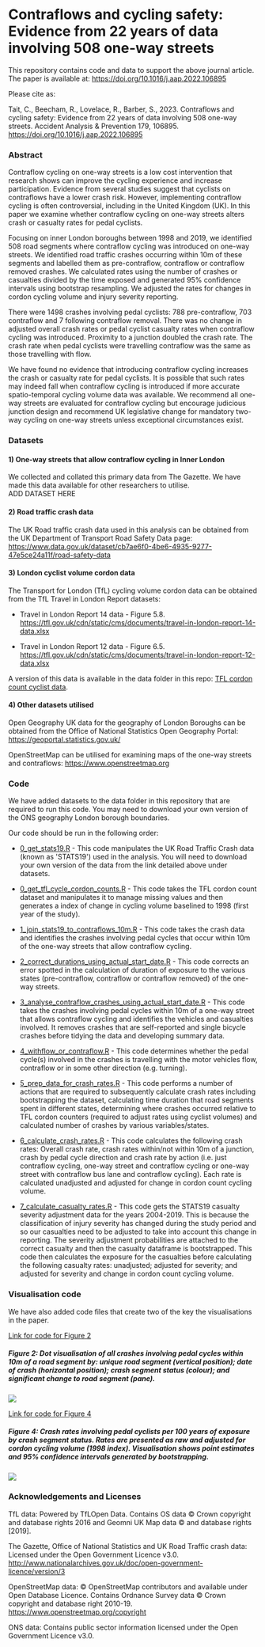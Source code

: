 # Contraflows and cycling safety: Evidence from 22 years of data involving 508 one-way streets  

This repository contains code and data to support the above journal article. The paper is available at: https://doi.org/10.1016/j.aap.2022.106895 

Please cite as:   

Tait, C., Beecham, R., Lovelace, R., Barber, S., 2023. Contraflows and cycling safety: Evidence from 22 years of data involving 508 one-way streets. Accident Analysis & Prevention 179, 106895. https://doi.org/10.1016/j.aap.2022.106895



### Abstract  

Contraflow cycling on one-way streets is a low cost intervention that research shows can
improve the cycling experience and increase participation. Evidence from several studies
suggest that cyclists on contraflows have a lower crash risk. However, implementing contraflow
cycling is often controversial, including in the United Kingdom (UK). In this paper we examine
whether contraflow cycling on one-way streets alters crash or casualty rates for pedal cyclists.  

Focusing on inner London boroughs between 1998 and 2019, we identified 508 road segments
where contraflow cycling was introduced on one-way streets. We identified road traffic crashes
occurring within 10m of these segments and labelled them as pre-contraflow, contraflow or
contraflow removed crashes. We calculated rates using the number of crashes or casualties
divided by the time exposed and generated 95% confidence intervals using bootstrap
resampling. We adjusted the rates for changes in cordon cycling volume and injury severity
reporting.  

There were 1498 crashes involving pedal cyclists: 788 pre-contraflow, 703 contraflow and 7
following contraflow removal. There was no change in adjusted overall crash rates or pedal
cyclist casualty rates when contraflow cycling was introduced. Proximity to a junction doubled
the crash rate. The crash rate when pedal cyclists were travelling contraflow was the same as
those travelling with flow.  

We have found no evidence that introducing contraflow cycling increases the crash or casualty
rate for pedal cyclists. It is possible that such rates may indeed fall when contraflow cycling is
introduced if more accurate spatio-temporal cycling volume data was available. We recommend
all one-way streets are evaluated for contraflow cycling but encourage judicious junction design and recommend UK legislative change for mandatory two-way cycling on one-way streets unless exceptional circumstances exist.

### Datasets  

#### 1) One-way streets that allow contraflow cycling in Inner London
We collected and collated this primary data from The Gazette. We have made this data available for other researchers to utilise.  
ADD DATASET HERE


#### 2) Road traffic crash data
The UK Road traffic crash data used in this analysis can be obtained from the UK Department of Transport Road Safety Data page:
https://www.data.gov.uk/dataset/cb7ae6f0-4be6-4935-9277-47e5ce24a11f/road-safety-data  


#### 3) London cyclist volume cordon data
The Transport for London (TfL) cycling volume cordon data can be obtained from the TfL Travel in London Report datasets:  

- Travel in London Report 14 data - Figure 5.8.  https://tfl.gov.uk/cdn/static/cms/documents/travel-in-london-report-14-data.xlsx  

- Travel in London Report 12 data - Figure 6.5. https://tfl.gov.uk/cdn/static/cms/documents/travel-in-london-report-12-data.xlsx

A version of this data is available in the data folder in this repo: [TFL cordon count cyclist data](data/TFL_Cordon_data_1976_2020.csv).   

  

#### 4) Other datasets utilised
Open Geography UK data for the geography of London Boroughs can be obtained from the Office of National Statistics Open Geography Portal:
https://geoportal.statistics.gov.uk/

OpenStreetMap can be utilised for examining maps of the one-way streets and contraflows:
https://www.openstreetmap.org  



### Code
  
We have added datasets to the data folder in this repository that are required to run this code. You may need to download your own version of the ONS geography London borough boundaries.

Our code should be run in the following order:  

- [0_get_stats19.R](code/0_get_stats19.R) - This code manipulates the UK Road Traffic Crash data (known as 'STATS19') used in the analysis. You will need to download your own version of the data from the link detailed above under datasets.  

- [0_get_tfl_cycle_cordon_counts.R](code/0_get_tfl_cycle_cordon_counts.R) - This code takes the TFL cordon count dataset and manipulates it to manage missing values and then generates a index of change in cycling volume baselined to 1998 (first year of the study).

- [1_join_stats19_to_contraflows_10m.R](code/1_join_stats19_to_contraflows_10m.R) - This code takes the crash data and identifies the crashes involving pedal cycles that occur within 10m of the one-way streets that allow contraflow cycling.  

- [2_correct_durations_using_actual_start_date.R](code/2_correct_durations_using_actual_start_date.R) - This code corrects an error spotted in the calculation of duration of exposure to the various states (pre-contraflow, contraflow or contraflow removed) of the one-way streets.  

- [3_analyse_contraflow_crashes_using_actual_start_date.R](code/3_analyse_contraflow_crashes_using_actual_start_date.R) - This code takes the crashes involving pedal cycles within 10m of a one-way street that allows contraflow cycling and identifies the vehicles and casualties involved. It removes crashes that are self-reported and single bicycle crashes before tidying the data and developing summary data.  

- [4_withflow_or_contraflow.R](code/4_withflow_or_contraflow.R) - This code determines whether the pedal cycle(s) involved in the crashes is travelling with the motor vehicles flow, contraflow or in some other direction (e.g. turning).  

- [5_prep_data_for_crash_rates.R](code/5_prep_data_for_crash_rates.R) - This code performs a number of actions that are required to subsequently calculate crash rates including bootstrapping the dataset, calculating time duration that road segments spent in different states, determining where crashes occurred relative to TFL cordon counters (required to adjust rates using cyclist volumes) and calculated number of crashes by various variables/states.   

- [6_calculate_crash_rates.R](code/6_calculate_crash_rates.R) - This code calculates the following crash rates: Overall crash rate, crash rates within/not within 10m of a junction, crash by pedal cycle direction and crash rate by action (i.e. just contraflow cycling, one-way street and contraflow cycling or one-way street with contraflow bus lane and contraflow cycling). Each rate is calculated unadjusted and adjusted for change in cordon count cycling volume.    

- [7_calculate_casualty_rates.R](code/7_calculate_casualty_rates.R) - This code gets the STATS19 casualty severity adjustment data for the years 2004-2019. This is because the classification of injury severity has changed during the study period and so our casualties need to be adjusted to take into account this change in reporting.  The severity adjustment probabilities are attached to the correct casualty and then the casualty dataframe is bootstrapped. This code then calculates the exposure for the casualties before calculating the following casualty rates: unadjusted; adjusted for severity; and adjusted for severity and change in cordon count cycling volume.  
  
### Visualisation code  

We have also added code files that create two of the key the visualisations in the paper.
  
[Link for code for Figure 2](code/visualising_all_crashes.R)  

##### Figure 2: Dot visualisation of all crashes involving pedal cycles within 10m of a road segment by: unique road segment (vertical position); date of crash (horizontal position); crash segment status (colour); and significant change to road segment (pane).   

![](fig_2.jpeg)  
  
[Link for code for Figure 4](code/visualising_crash_rate.R)

##### Figure 4: Crash rates involving pedal cyclists per 100 years of exposure by crash segment status. Rates are presented as raw and adjusted for cordon cycling volume (1998 index). Visualisation shows point estimates and 95% confidence intervals generated by bootstrapping. 
  
  
![](fig_4.png)

### Acknowledgements and Licenses

TfL data: Powered by TfLOpen Data.  Contains OS data © Crown copyright and database rights 2016 and Geomni UK Map data © and database rights [2019].  

The Gazette, Office of National Statistics and UK Road Traffic crash data: Licensed under the Open Government Licence v3.0. http://www.nationalarchives.gov.uk/doc/open-government-licence/version/3  

OpenStreetMap data: © OpenStreetMap contributors and available under Open Database Licence. Contains Ordnance Survey data © Crown copyright and database right 2010-19. https://www.openstreetmap.org/copyright  

ONS data: Contains public sector information licensed under the Open Government Licence v3.0. 

